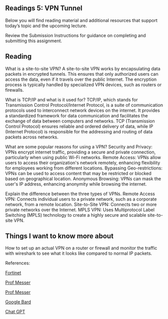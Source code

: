 ## Readings 5: VPN Tunnel

Below you will find reading material and additional resources that support today’s topic and the upcoming lecture.

Review the Submission Instructions for guidance on completing and submitting this assignment.

## Reading


What is a site-to-site VPN?
A site-to-site VPN works by encapsulating data packets in encrypted tunnels. This ensures that only authorized users can access the data, even if it travels over the public Internet. The encryption process is typically handled by specialized VPN devices, such as routers or firewalls.

What is TCP/IP and what is it used for?
TCP/IP, which stands for Transmission Control Protocol/Internet Protocol, is a suite of communication protocols used to interconnect network devices on the internet. It provides a standardized framework for data communication and facilitates the exchange of data between computers and networks. TCP (Transmission Control Protocol) ensures reliable and ordered delivery of data, while IP (Internet Protocol) is responsible for the addressing and routing of data packets across networks. 

What are some popular reasons for using a VPN?
Security and Privacy: VPNs encrypt internet traffic, providing a secure and private connection, particularly when using public Wi-Fi networks.
Remote Access: VPNs allow users to access their organization's network remotely, enhancing flexibility for employees working from different locations.
Bypassing Geo-restrictions: VPNs can be used to access content that may be restricted or blocked based on geographical location.
Anonymous Browsing: VPNs can mask the user's IP address, enhancing anonymity while browsing the internet.


Explain the difference between the three types of VPNs.
Remote Access VPN: Connects individual users to a private network, such as a corporate network, from a remote location.
Site-to-Site VPN: Connects two or more private networks over the Internet.
MPLS VPN: Uses Multiprotocol Label Switching (MPLS) technology to create a highly secure and scalable site-to-site VPN.

## Things I want to know more about

How to set up an actual VPN on a router or firewall and monitor the traffic with wireshark to see what it looks like compared to normal IP packets.

References: 

[Fortinet](https://www.fortinet.com/fr/resources/cyberglossary/what-is-site-to-site-vpn) 

[Prof Messer](https://www.professormesser.com/network-plus/n10-008/n10-008-video/remote-access-n10-008/) 

[Prof Messer](https://www.professormesser.com/network-plus/n10-008/n10-008-video/other-useful-protocols-n10-008/) 

[Google Bard](https://bard.google.com/chat/d47ff40eb0a0ac77) 

[Chat GPT](https://chat.openai.com/share/21a012a4-34c2-43f1-8a06-acfa3644bef6) 
